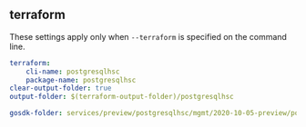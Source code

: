 
## terraform

These settings apply only when `--terraform` is specified on the command line.

``` yaml $(terraform)
terraform:
    cli-name: postgresqlhsc
    package-name: postgresqlhsc
clear-output-folder: true
output-folder: $(terraform-output-folder)/postgresqlhsc
```

``` yaml $(tag) == 'package-2020-10-05-privatepreview' && $(terraform)
gosdk-folder: services/preview/postgresqlhsc/mgmt/2020-10-05-preview/postgresqlhsc
```
